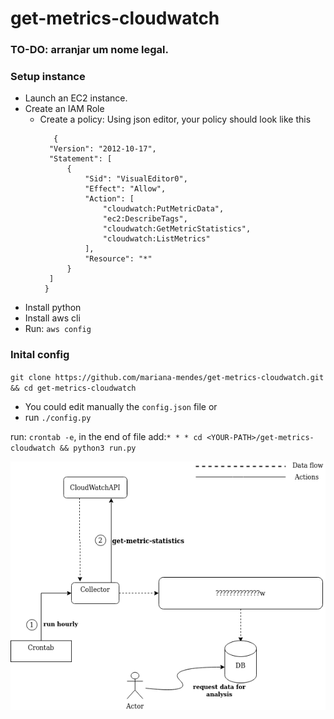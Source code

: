 # get-metrics-cloudwatch

### TO-DO: arranjar um nome legal.

### Setup instance
 
* Launch an EC2 instance. 
* Create an IAM Role 
    * Create a policy: 
      Using json editor, your policy should look like this
      ```
         {
        "Version": "2012-10-17",
        "Statement": [
            {
                "Sid": "VisualEditor0",
                "Effect": "Allow",
                "Action": [
                    "cloudwatch:PutMetricData",
                    "ec2:DescribeTags",
                    "cloudwatch:GetMetricStatistics",
                    "cloudwatch:ListMetrics"
                ],
                "Resource": "*"
            }
        ]
       }
      ```
* Install python 
* Install aws cli 
* Run: `aws config` 
  
  
### Inital config 
`git clone https://github.com/mariana-mendes/get-metrics-cloudwatch.git && cd get-metrics-cloudwatch` 

* You could edit manually the `config.json` file
               or 
* run `./config.py`




run: `crontab -e`, in the end of file add:`* * * cd <YOUR-PATH>/get-metrics-cloudwatch && python3 run.py`
 

![Diagrama](https://github.com/mariana-mendes/get-metrics-cloudwatch/blob/master/diagrama.png)
